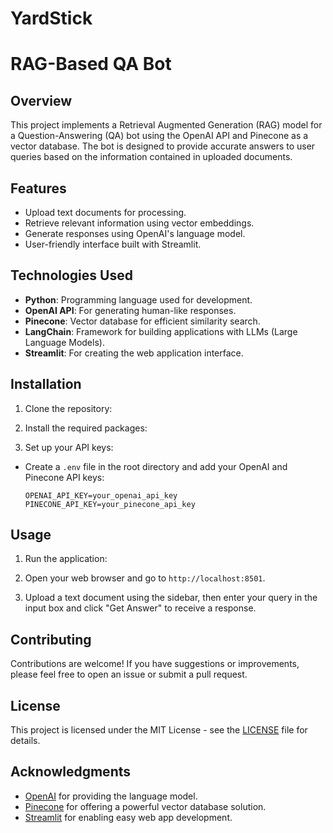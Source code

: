 # YardStick

# RAG-Based QA Bot

## Overview
This project implements a Retrieval Augmented Generation (RAG) model for a Question-Answering (QA) bot using the OpenAI API and Pinecone as a vector database. The bot is designed to provide accurate answers to user queries based on the information contained in uploaded documents.

## Features
- Upload text documents for processing.
- Retrieve relevant information using vector embeddings.
- Generate responses using OpenAI's language model.
- User-friendly interface built with Streamlit.

## Technologies Used
- **Python**: Programming language used for development.
- **OpenAI API**: For generating human-like responses.
- **Pinecone**: Vector database for efficient similarity search.
- **LangChain**: Framework for building applications with LLMs (Large Language Models).
- **Streamlit**: For creating the web application interface.

## Installation

1. Clone the repository:

2. Install the required packages:


3. Set up your API keys:
- Create a `.env` file in the root directory and add your OpenAI and Pinecone API keys:
  ```
  OPENAI_API_KEY=your_openai_api_key
  PINECONE_API_KEY=your_pinecone_api_key
  ```

## Usage

1. Run the application:

2. Open your web browser and go to `http://localhost:8501`.

3. Upload a text document using the sidebar, then enter your query in the input box and click "Get Answer" to receive a response.

## Contributing
Contributions are welcome! If you have suggestions or improvements, please feel free to open an issue or submit a pull request.

## License
This project is licensed under the MIT License - see the [LICENSE](LICENSE) file for details.

## Acknowledgments
- [OpenAI](https://openai.com/) for providing the language model.
- [Pinecone](https://pinecone.io/) for offering a powerful vector database solution.
- [Streamlit](https://streamlit.io/) for enabling easy web app development.

